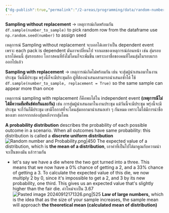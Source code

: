 ```yaml
---
{"dg-publish":true,"permalink":"/2-areas/programming/data/random-number-and-probability/","created":"2024-09-12T15:47:08.048+07:00","updated":"2025-09-02T22:59:45.095+07:00"}
---
```


**Sampling without replacement** -> เหตุการณ์เกิดพร้อมกัน
`df.sample(number_to_sample)` to pick random row from the dataframe
use `np.random.seed(number)` to assign seed

เหตุการณ์ Sampling without replacement จะบอกได้เลยว่าเป็น dependent event เพราะ each pack is dependent มันอาจเปลี่ยนไป จากผลของเหตุการณ์ก่อนหน้า เช่น สุ่มรอบแรกได้คนนี้ สุ่มรอบสอง โอกาสคนที่ยังไม่โดนก็จะเพิ่มขึ้น เพราะเอาชื่อของคนที่โดนสุ่มในรอบแรกออกไปแล้ว


**Sampling with replacement** -> เหตุการณ์เกิดไม่พร้อมกัน เช่น จะสุ่มผู้นำเสนอมาในงานประชุม วันนี้มีประชุม พรุ่งนี้ก็จะมีประชุมอีก ผู้ที่ต้องนำเสนอสามารถนำเสนอซ้ำได้
ใช้ `df.sample(number_to_sample, replacement = True)` so the same sample can appear more than once

เหตุการณ์ sampling with replacement ก็คือพบได้ใน independent event **(เหตุการณืไม่ได้มีความสัมพันธ์ต่อกันและกัน)** เช่น การสุ่มผู้นำเสนอมาในงานประชุม แม้วันนี้จะมีประชุม พรุ่งนี้จะมีประชุม จะกี่วันก็มีประชุม เขามีโอกาสที่จะโดนสุ่มออกมานำเสนอเท่า ๆ กันหมด เพราะไม่ได้มีการนำชื่อของเขา ออกจากกล่องสุ่มหลังจากสุ่มโดน


**A probability distribution** describes the probability of each possible outcome in a scenario.
When all outcomes have same probability: this distribution is called a **discrete uniform distribution**
![Random number and Probability.png|450](/img/user/3%20Resources/Attachment/Random%20number%20and%20Probability.png)
The expected value of a distribution, which is **the mean of a distribution**, เอาค่าที่เป็นไปได้มาคูณกับความน่าจะเป็นของมัน แล้วรวมกัน
- let's say we have a die where the two got turned into a three. This means that we now have a 0% chance of getting a 2, and a 33% chance of getting a 3. To calculate the expected value of this die, we now multiply 2 by 0, since it's impossible to get a 2, and 3 by its new probability, one third. This gives us an expected value that's slightly higher than the fair die. ค่าใหม่จะเป็น 3.67
![Pasted image 20240912171326.png|525](/img/user/3%20Resources/Attachment/Pasted%20image%2020240912171326.png)
**Law of large numbers,** which is the idea that as the size of your sample increases, the sample mean will approach **the theoretical mean (calculated mean of distribution)** 

